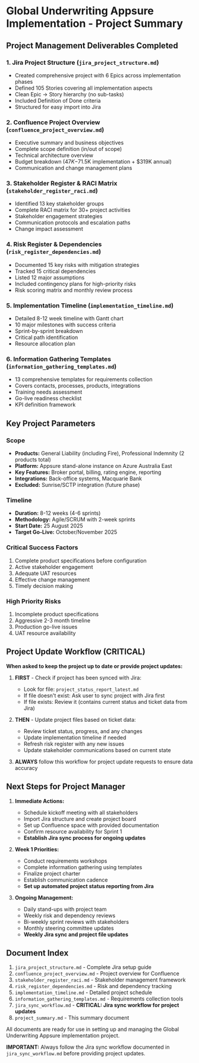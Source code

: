 # Global Underwriting Appsure Implementation - Project Summary

## Project Management Deliverables Completed

### 1. **Jira Project Structure** (`jira_project_structure.md`)
- Created comprehensive project with 6 Epics across implementation phases
- Defined 105 Stories covering all implementation aspects
- Clean Epic → Story hierarchy (no sub-tasks)
- Included Definition of Done criteria
- Structured for easy import into Jira

### 2. **Confluence Project Overview** (`confluence_project_overview.md`)
- Executive summary and business objectives
- Complete scope definition (in/out of scope)
- Technical architecture overview
- Budget breakdown ($47K-$71.5K implementation + $319K annual)
- Communication and change management plans

### 3. **Stakeholder Register & RACI Matrix** (`stakeholder_register_raci.md`)
- Identified 13 key stakeholder groups
- Complete RACI matrix for 30+ project activities
- Stakeholder engagement strategies
- Communication protocols and escalation paths
- Change impact assessment

### 4. **Risk Register & Dependencies** (`risk_register_dependencies.md`)
- Documented 15 key risks with mitigation strategies
- Tracked 15 critical dependencies
- Listed 12 major assumptions
- Included contingency plans for high-priority risks
- Risk scoring matrix and monthly review process

### 5. **Implementation Timeline** (`implementation_timeline.md`)
- Detailed 8-12 week timeline with Gantt chart
- 10 major milestones with success criteria
- Sprint-by-sprint breakdown
- Critical path identification
- Resource allocation plan

### 6. **Information Gathering Templates** (`information_gathering_templates.md`)
- 13 comprehensive templates for requirements collection
- Covers contacts, processes, products, integrations
- Training needs assessment
- Go-live readiness checklist
- KPI definition framework

## Key Project Parameters

### Scope
- **Products:** General Liability (including Fire), Professional Indemnity (2 products total)
- **Platform:** Appsure stand-alone instance on Azure Australia East
- **Key Features:** Broker portal, billing, rating engine, reporting
- **Integrations:** Back-office systems, Macquarie Bank
- **Excluded:** Sunrise/SCTP integration (future phase)

### Timeline
- **Duration:** 8-12 weeks (4-6 sprints)
- **Methodology:** Agile/SCRUM with 2-week sprints
- **Start Date:** 25 August 2025
- **Target Go-Live:** October/November 2025

### Critical Success Factors
1. Complete product specifications before configuration
2. Active stakeholder engagement
3. Adequate UAT resources
4. Effective change management
5. Timely decision making

### High Priority Risks
1. Incomplete product specifications
2. Aggressive 2-3 month timeline
3. Production go-live issues
4. UAT resource availability

## Project Update Workflow (CRITICAL)

**When asked to keep the project up to date or provide project updates:**

1. **FIRST** - Check if project has been synced with Jira:
   - Look for file: `project_status_report_latest.md`
   - If file doesn't exist: Ask user to sync project with Jira first
   - If file exists: Review it (contains current status and ticket data from Jira)

2. **THEN** - Update project files based on ticket data:
   - Review ticket status, progress, and any changes
   - Update implementation timeline if needed
   - Refresh risk register with any new issues
   - Update stakeholder communications based on current state

3. **ALWAYS** follow this workflow for project update requests to ensure data accuracy

## Next Steps for Project Manager

1. **Immediate Actions:**
   - Schedule kickoff meeting with all stakeholders
   - Import Jira structure and create project board
   - Set up Confluence space with provided documentation
   - Confirm resource availability for Sprint 1
   - **Establish Jira sync process for ongoing updates**

2. **Week 1 Priorities:**
   - Conduct requirements workshops
   - Complete information gathering using templates
   - Finalize project charter
   - Establish communication cadence
   - **Set up automated project status reporting from Jira**

3. **Ongoing Management:**
   - Daily stand-ups with project team
   - Weekly risk and dependency reviews
   - Bi-weekly sprint reviews with stakeholders
   - Monthly steering committee updates
   - **Weekly Jira sync and project file updates**

## Document Index

1. `jira_project_structure.md` - Complete Jira setup guide
2. `confluence_project_overview.md` - Project overview for Confluence
3. `stakeholder_register_raci.md` - Stakeholder management framework
4. `risk_register_dependencies.md` - Risk and dependency tracking
5. `implementation_timeline.md` - Detailed project schedule
6. `information_gathering_templates.md` - Requirements collection tools
7. `jira_sync_workflow.md` - **CRITICAL: Jira sync workflow for project updates**
8. `project_summary.md` - This summary document

All documents are ready for use in setting up and managing the Global Underwriting Appsure implementation project.

**IMPORTANT:** Always follow the Jira sync workflow documented in `jira_sync_workflow.md` before providing project updates.